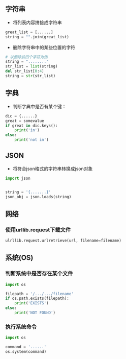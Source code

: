 ## 字符串
- 将列表内容拼接成字符串
```python
great_list = [......]
string = "".join(great_list)

```
- 删除字符串中的某些位置的字符
```python
# 以删除前四个字符为例
string = "........"
str_list = list(string)
del str_list[0:4]
string = str(str_list)

```

## 字典
- 判断字典中是否有某个键：
```python
dic = {......}
great = somevalue
if great in dic.keys():
	print('in')
else:
	print('not in')

```

## JSON
- 将符合json格式的字符串转换成json对象
```python
import json


string = '{.......}'
json_obj = json.loads(string)

```

## 网络
### 使用urllib.request下载文件

```python
ulrllib.request.urlretrieve(url, filename=filename)
```

## 系统(OS)

### 判断系统中是否存在某个文件
```python
import os

filepath = '/.../.../filename'
if os.path.exists(filepath):
	print('EXISTS')
else:
	print('NOT FOUND')
```

### 执行系统命令
```python
import os

command = '......'
os.system(command)

```

